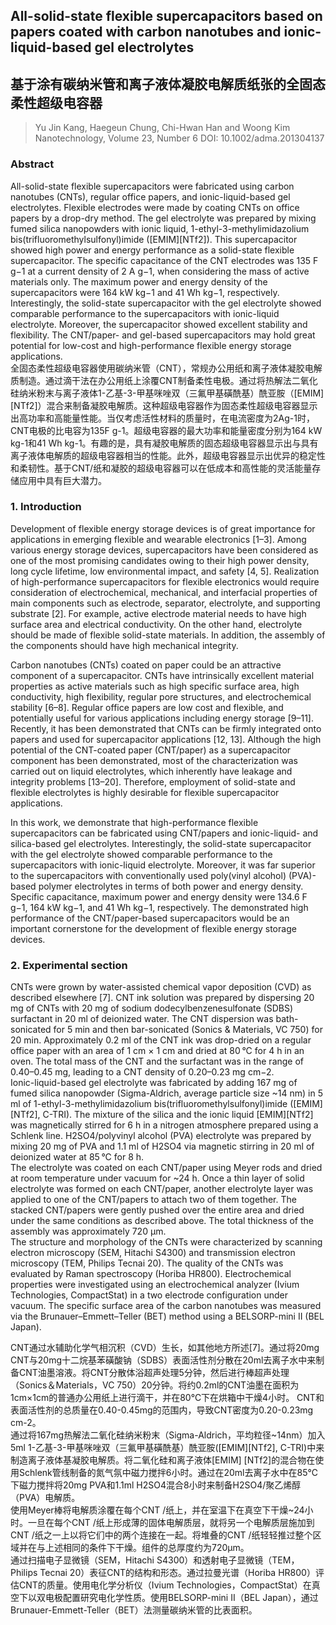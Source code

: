 ## All-solid-state flexible supercapacitors based on papers coated with carbon nanotubes and ionic-liquid-based gel electrolytes
## 基于涂有碳纳米管和离子液体凝胶电解质纸张的全固态柔性超级电容器

> Yu Jin Kang, Haegeun Chung, Chi-Hwan Han and Woong Kim
> Nanotechnology, Volume 23, Number 6
> DOI: 10.1002/adma.201304137

### Abstract
All-solid-state flexible supercapacitors were fabricated using carbon nanotubes (CNTs), regular office papers, and ionic-liquid-based gel electrolytes. Flexible electrodes were made by coating CNTs on office papers by a drop-dry method. The gel electrolyte was prepared by mixing fumed silica nanopowders with ionic liquid, 1-ethyl-3-methylimidazolium bis(trifluoromethylsulfonyl)imide ([EMIM][NTf2]). This supercapacitor showed high power and energy performance as a solid-state flexible supercapacitor. The specific capacitance of the CNT electrodes was 135 F g−1 at a current density of 2 A g−1, when considering the mass of active materials only. The maximum power and energy density of the supercapacitors were 164 kW kg−1 and 41 Wh kg−1, respectively. Interestingly, the solid-state supercapacitor with the gel electrolyte showed comparable performance to the supercapacitors with ionic-liquid electrolyte. Moreover, the supercapacitor showed excellent stability and flexibility. The CNT/paper- and gel-based supercapacitors may hold great potential for low-cost and high-performance flexible energy storage applications.  
全固态柔性超级电容器使用碳纳米管（CNT），常规办公用纸和离子液体凝胶电解质制造。通过滴干法在办公用纸上涂覆CNT制备柔性电极。通过将热解法二氧化硅纳米粉末与离子液体1-乙基-3-甲基咪唑双（三氟甲基磺酰基）酰亚胺（[EMIM] [NTf2]）混合来制备凝胶电解质。这种超级电容器作为固态柔性超级电容器显示出高功率和高能量性能。当仅考虑活性材料的质量时，在电流密度为2Ag-1时，CNT电极的比电容为135F g-1。超级电容器的最大功率和能量密度分别为164 kW kg-1和41 Wh kg-1。有趣的是，具有凝胶电解质的固态超级电容器显示出与具有离子液体电解质的超级电容器相当的性能。此外，超级电容器显示出优异的稳定性和柔韧性。基于CNT/纸和凝胶的超级电容器可以在低成本和高性能的灵活能量存储应用中具有巨大潜力。

### 1. Introduction
Development of flexible energy storage devices is of great importance for applications in emerging flexible and wearable electronics [1–3]. Among various energy storage devices, supercapacitors have been considered as one of the most promising candidates owing to their high power density, long cycle lifetime, low environmental impact, and safety [4, 5]. Realization of high-performance supercapacitors for flexible electronics would require consideration of electrochemical, mechanical, and interfacial properties of main components such as electrode, separator, electrolyte, and supporting substrate [2]. For example, active electrode material needs to have high surface area and electrical conductivity. On the other hand, electrolyte should be made of flexible solid-state materials. In addition, the assembly of the components should have high mechanical integrity.

Carbon nanotubes (CNTs) coated on paper could be an attractive component of a supercapacitor. CNTs have intrinsically excellent material properties as active materials such as high specific surface area, high conductivity, high flexibility, regular pore structures, and electrochemical stability [6–8]. Regular office papers are low cost and flexible, and potentially useful for various applications including energy storage [9–11]. Recently, it has been demonstrated that CNTs can be firmly integrated onto papers and used for supercapacitor applications [12, 13]. Although the high potential of the CNT-coated paper (CNT/paper) as a supercapacitor component has been demonstrated, most of the characterization was carried out on liquid electrolytes, which inherently have leakage and integrity problems [13–20]. Therefore, employment of solid-state and flexible electrolytes is highly desirable for flexible supercapacitor applications.

In this work, we demonstrate that high-performance flexible supercapacitors can be fabricated using CNT/papers and ionic-liquid- and silica-based gel electrolytes. Interestingly, the solid-state supercapacitor with the gel electrolyte showed comparable performance to the supercapacitors with ionic-liquid electrolyte. Moreover, it was far superior to the supercapacitors with conventionally used poly(vinyl alcohol) (PVA)-based polymer electrolytes in terms of both power and energy density. Specific capacitance, maximum power and energy density were 134.6 F g−1, 164 kW kg−1, and 41 Wh kg−1, respectively. The demonstrated high performance of the CNT/paper-based supercapacitors would be an important cornerstone for the development of flexible energy storage devices.

### 2. Experimental section
CNTs were grown by water-assisted chemical vapor deposition (CVD) as described elsewhere [7]. CNT ink solution was prepared by dispersing 20 mg of CNTs with 20 mg of sodium dodecylbenzenesulfonate (SDBS) surfactant in 20 ml of deionized water. The CNT dispersion was bath-sonicated for 5 min and then bar-sonicated (Sonics & Materials, VC 750) for 20 min. Approximately 0.2 ml of the CNT ink was drop-dried on a regular office paper with an area of 1 cm × 1 cm and dried at 80 °C for 4 h in an oven. The total mass of the CNT and the surfactant was in the range of 0.40–0.45 mg, leading to a CNT density of 0.20–0.23 mg cm−2.  
Ionic-liquid-based gel electrolyte was fabricated by adding 167 mg of fumed silica nanopowder (Sigma-Aldrich, average particle size ~14 nm) in 5 ml of 1-ethyl-3-methylimidazolium bis(trifluoromethylsulfonyl)imide ([EMIM][NTf2], C-TRI). The mixture of the silica and the ionic liquid [EMIM][NTf2] was magnetically stirred for 6 h in a nitrogen atmosphere prepared using a Schlenk line. H2SO4/polyvinyl alcohol (PVA) electrolyte was prepared by mixing 20 mg of PVA and 1.1 ml of H2SO4 via magnetic stirring in 20 ml of deionized water at 85 °C for 8 h.  
The electrolyte was coated on each CNT/paper using Meyer rods and dried at room temperature under vacuum for ~24 h. Once a thin layer of solid electrolyte was formed on each CNT/paper, another electrolyte layer was applied to one of the CNT/papers to attach two of them together. The stacked CNT/papers were gently pushed over the entire area and dried under the same conditions as described above. The total thickness of the assembly was approximately 720 μm.  
The structure and morphology of the CNTs were characterized by scanning electron microscopy (SEM, Hitachi S4300) and transmission electron microscopy (TEM, Philips Tecnai 20). The quality of the CNTs was evaluated by Raman spectroscopy (Horiba HR800). Electrochemical properties were investigated using an electrochemical analyzer (Ivium Technologies, CompactStat) in a two electrode configuration under vacuum. The specific surface area of the carbon nanotubes was measured via the Brunauer–Emmett–Teller (BET) method using a BELSORP-mini II (BEL Japan).

CNT通过水辅助化学气相沉积（CVD）生长，如其他地方所述[7]。通过将20mg CNT与20mg十二烷基苯磺酸钠（SDBS）表面活性剂分散在20ml去离子水中来制备CNT油墨溶液。将CNT分散体浴超声处理5分钟，然后进行棒超声处理（Sonics＆Materials，VC 750）20分钟。将约0.2ml的CNT油墨在面积为1cm×1cm的普通办公用纸上进行滴干，并在80℃下在烘箱中干燥4小时。 CNT和表面活性剂的总质量在0.40-0.45mg的范围内，导致CNT密度为0.20-0.23mg cm-2。  
通过将167mg热解法二氧化硅纳米粉末（Sigma-Aldrich，平均粒径~14nm）加入5ml 1-乙基-3-甲基咪唑双（三氟甲基磺酰基）酰亚胺([EMIM][NTf2], C-TRI)中来制造离子液体基凝胶电解质。将二氧化硅和离子液体[EMIM] [NTf2]的混合物在使用Schlenk管线制备的氮气氛中磁力搅拌6小时。通过在20ml去离子水中在85℃下磁力搅拌将20mg PVA和1.1ml H2SO4混合8小时来制备H2SO4/聚乙烯醇（PVA）电解质。  
使用Meyer棒将电解质涂覆在每个CNT /纸上，并在室温下在真空下干燥~24小时。一旦在每个CNT /纸上形成薄的固体电解质层，就将另一个电解质层施加到CNT /纸之一上以将它们中的两个连接在一起。将堆叠的CNT /纸轻轻推过整个区域并在与上述相同的条件下干燥。组件的总厚度约为720μm。  
通过扫描电子显微镜（SEM，Hitachi S4300）和透射电子显微镜（TEM，Philips Tecnai 20）表征CNT的结构和形态。通过拉曼光谱（Horiba HR800）评估CNT的质量。使用电化学分析仪（Ivium Technologies，CompactStat）在真空下以双电极配置研究电化学性质。使用BELSORP-mini II（BEL Japan），通过Brunauer-Emmett-Teller（BET）法测量碳纳米管的比表面积。

### 